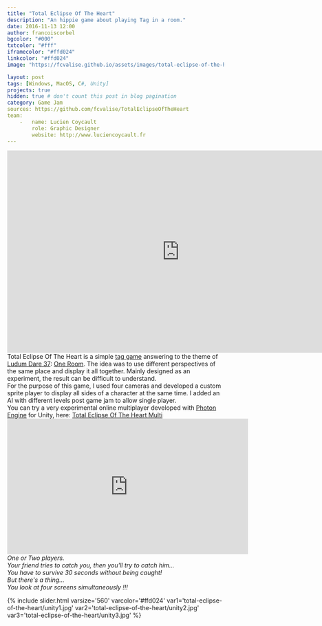 ```yaml
---
title: "Total Eclipse Of The Heart"
description: "An hippie game about playing Tag in a room."
date: 2016-11-13 12:00
author: francoiscorbel
bgcolor: "#000"
txtcolor: "#fff"
iframecolor: "#ffd024"
linkcolor: "#ffd024"
image: "https://fcvalise.github.io/assets/images/total-eclipse-of-the-heart/project.gif"

layout: post
tags: [Windows, MacOS, C#, Unity]
projects: true
hidden: true # don't count this post in blog pagination
category: Game Jam
sources: https://github.com/fcvalise/TotalEclipseOfTheHeart
team:
    -   name: Lucien Coycault
        role: Graphic Designer
        website: http://www.luciencoycault.fr
---
```

<div class="general-margin">
    <div style="text-align:center;width:100%;">
        <iframe class="unity" style="width:800px;" src="https://itch.io/embed-upload/555192?color=000000" width="800" height="470" scrolling="no" frameborder="0"></iframe>
    </div>
</div>

<div class="text justify general-margin">
    Total Eclipse Of The Heart is a simple <a alt="https://en.wikipedia.org/wiki/Tag_(game)" href="https://en.wikipedia.org/wiki/Tag_(game)" target="_blank">tag game</a>
    answering to the theme of <a alt="http://ludumdare.com/compo/ludum-dare-37/?action=preview&uid=60115" href="http://ludumdare.com/compo/ludum-dare-37/?action=preview&uid=60115" target="_blank">Ludum Dare 37</a>: 
    <a alt="http://ludumdare.com/compo/ludum-dare-37/" href="http://ludumdare.com/compo/ludum-dare-37/" target="_blank">One Room</a>.
    The idea was to use different perspectives of the same place and display it all together. Mainly designed as an experiment,
    the result can be difficult to understand.
</div>

<div class="text justify general-margin">
    For the purpose of this game, I used four cameras and developed a custom sprite player to display all sides of a character at the
    same time. I added an AI with different levels post game jam to allow single player.
</div>

<div class="text justify general-margin">
    You can try a very experimental online multiplayer developed with <a alt="https://www.photonengine.com" href="https://www.photonengine.com" target="_blank">Photon Engine</a> for Unity, here:
    <a alt="https://octostudio.itch.io/total-eclipse-of-the-heart-multi" href="https://octostudio.itch.io/total-eclipse-of-the-heart-multi?secret=xOErAE5klDwmWs0WkIggNDEfDvU" target="blank">Total Eclipse Of The Heart Multi</a>
</div>

<div class="video general-margin">
    <iframe width="560px" height="315px" src="https://www.youtube.com/embed/9OkViJzYrWI?modestbranding=1&autohide=1&showinfo=0&controls=0&rel=0" frameborder="0" allowfullscreen></iframe>
</div>

<div class="text general-margin"><i>
One or Two players.<br>
Your friend tries to catch you, then you'll try to catch him...<br>
You have to survive 30 seconds without being caught!<br>
But there's a thing...<br>
You look at four screens simultaneously !!!<br>
</i></div>

{% include slider.html varsize='560' varcolor='#ffd024' var1='total-eclipse-of-the-heart/unity1.jpg' var2='total-eclipse-of-the-heart/unity2.jpg' var3='total-eclipse-of-the-heart/unity3.jpg' %}


